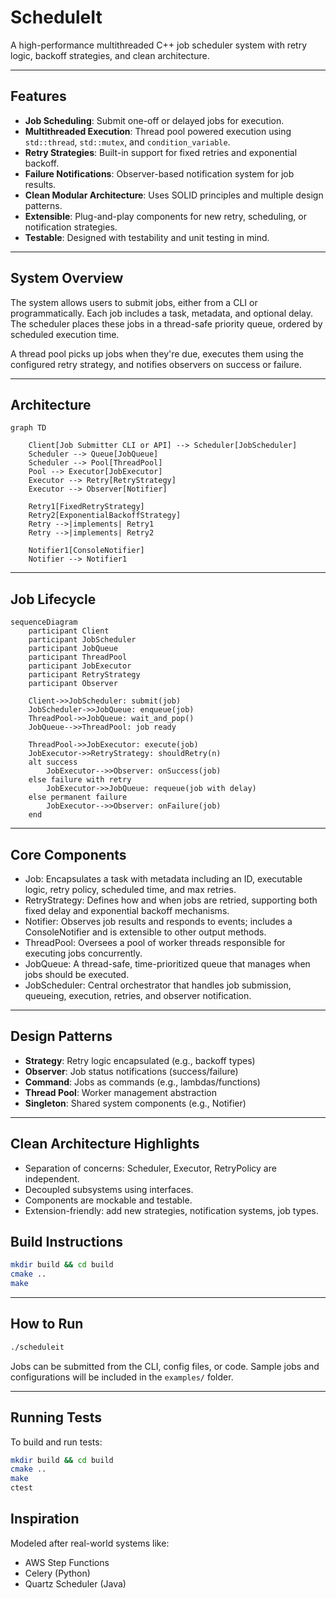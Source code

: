 # ScheduleIt

A high-performance multithreaded C++ job scheduler system with retry logic, backoff strategies, and clean architecture.

---

## Features

- **Job Scheduling**: Submit one-off or delayed jobs for execution.
- **Multithreaded Execution**: Thread pool powered execution using `std::thread`, `std::mutex`, and `condition_variable`.
- **Retry Strategies**: Built-in support for fixed retries and exponential backoff.
- **Failure Notifications**: Observer-based notification system for job results.
- **Clean Modular Architecture**: Uses SOLID principles and multiple design patterns.
- **Extensible**: Plug-and-play components for new retry, scheduling, or notification strategies.
- **Testable**: Designed with testability and unit testing in mind.

---

## System Overview

The system allows users to submit jobs, either from a CLI or programmatically. Each job includes a task, metadata, and optional delay. The scheduler places these jobs in a thread-safe priority queue, ordered by scheduled execution time.

A thread pool picks up jobs when they're due, executes them using the configured retry strategy, and notifies observers on success or failure.

---

## Architecture

```mermaid
graph TD

    Client[Job Submitter CLI or API] --> Scheduler[JobScheduler]
    Scheduler --> Queue[JobQueue]
    Scheduler --> Pool[ThreadPool]
    Pool --> Executor[JobExecutor]
    Executor --> Retry[RetryStrategy]
    Executor --> Observer[Notifier]

    Retry1[FixedRetryStrategy]
    Retry2[ExponentialBackoffStrategy]
    Retry -->|implements| Retry1
    Retry -->|implements| Retry2

    Notifier1[ConsoleNotifier]
    Notifier --> Notifier1

```

---

## Job Lifecycle

```mermaid
sequenceDiagram
    participant Client
    participant JobScheduler
    participant JobQueue
    participant ThreadPool
    participant JobExecutor
    participant RetryStrategy
    participant Observer

    Client->>JobScheduler: submit(job)
    JobScheduler->>JobQueue: enqueue(job)
    ThreadPool->>JobQueue: wait_and_pop()
    JobQueue-->>ThreadPool: job ready

    ThreadPool->>JobExecutor: execute(job)
    JobExecutor->>RetryStrategy: shouldRetry(n)
    alt success
        JobExecutor-->>Observer: onSuccess(job)
    else failure with retry
        JobExecutor->>JobQueue: requeue(job with delay)
    else permanent failure
        JobExecutor-->>Observer: onFailure(job)
    end
```

---

## Core Components

- Job: Encapsulates a task with metadata including an ID, executable logic, retry policy, scheduled time, and max retries.
- RetryStrategy: Defines how and when jobs are retried, supporting both fixed delay and exponential backoff mechanisms.
- Notifier: Observes job results and responds to events; includes a ConsoleNotifier and is extensible to other output methods.
- ThreadPool: Oversees a pool of worker threads responsible for executing jobs concurrently.
- JobQueue: A thread-safe, time-prioritized queue that manages when jobs should be executed.
- JobScheduler: Central orchestrator that handles job submission, queueing, execution, retries, and observer notification.

---

## Design Patterns 

- **Strategy**: Retry logic encapsulated (e.g., backoff types)
- **Observer**: Job status notifications (success/failure)
- **Command**: Jobs as commands (e.g., lambdas/functions)
- **Thread Pool**: Worker management abstraction
- **Singleton**: Shared system components (e.g., Notifier)

---

## Clean Architecture Highlights

- Separation of concerns: Scheduler, Executor, RetryPolicy are independent.
- Decoupled subsystems using interfaces.
- Components are mockable and testable.
- Extension-friendly: add new strategies, notification systems, job types.


## Build Instructions

```bash
mkdir build && cd build
cmake ..
make
```

---

## How to Run

```bash
./scheduleit
```

Jobs can be submitted from the CLI, config files, or code. Sample jobs and configurations will be included in the `examples/` folder.

---

## Running Tests

To build and run tests:

```bash
mkdir build && cd build
cmake ..
make
ctest
```

## Inspiration

Modeled after real-world systems like:
- AWS Step Functions
- Celery (Python)
- Quartz Scheduler (Java)
